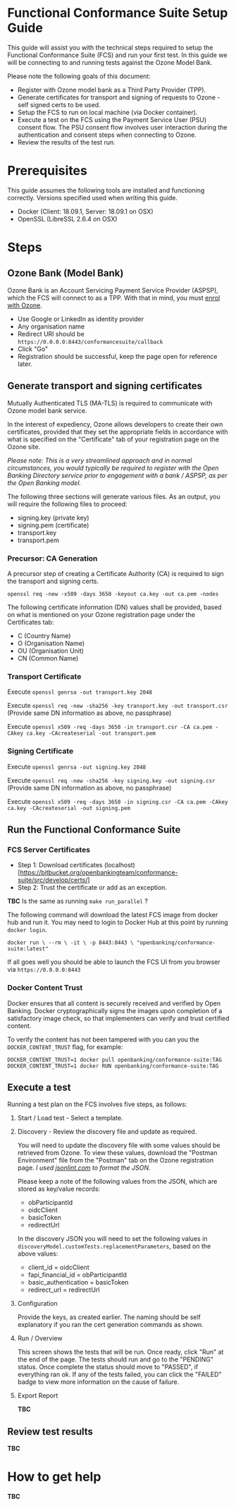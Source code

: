 # Functional Conformance Suite Setup Guide

This guide will assist you with the technical steps required to setup the Functional Conformance Suite (FCS) and run your first test. In this guide we will be connecting to and running tests against the Ozone Model Bank.

Please note the following goals of this document:
* Register with Ozone model bank as a Third Party Provider (TPP).
* Generate certificates for transport and signing of requests to Ozone - self signed certs to be used.
* Setup the FCS to run on local machine (via Docker container).
* Execute a test on the FCS using the Payment Service User (PSU) consent flow. The PSU consent flow involves user
interaction during the authentication and consent steps when connecting to Ozone.
* Review the results of the test run.

# Prerequisites

This guide assumes the following tools are installed and functioning correctly. Versions specified used when writing this guide.
* Docker (Client: 18.09.1, Server: 18.09.1 on OSX)
* OpenSSL (LibreSSL 2.6.4 on OSX)

# Steps

## Ozone Bank (Model Bank)

Ozone Bank is an Account Servicing Payment Service Provider (ASPSP), which the FCS will connect to as a TPP. With that in mind,
you must [enrol with Ozone](https://ob2018.o3bank.co.uk:444/pub/home).

* Use Google or LinkedIn as identity provider
* Any organisation name
* Redirect URI should be `https://0.0.0.0:8443/conformancesuite/callback`
* Click "Go"
* Registration should be successful, keep the page open for reference later.

## Generate transport and signing certificates

Mutually Authenticated TLS (MA-TLS) is required to communicate with Ozone model bank service.

In the interest of expediency, Ozone allows developers to create their own certificates, provided that they set the appropriate fields in accordance with
what is specified on the "Certificate" tab of your registration page on the Ozone site.

_Please note: This is a very
streamlined approach and in normal circumstances, you would typically be required to register with the Open Banking Directory service
prior to engagement with a bank / ASPSP, as per the Open Banking model._

The following three sections will generate various files. As an output, you will require the following files to proceed:
* signing.key (private key)
* signing.pem (certificate)
* transport.key
* transport.pem

### Precursor: CA Generation

A precursor step of creating a Certificate Authority (CA) is required to sign the transport and signing certs.

`openssl req -new -x509 -days 3650 -keyout ca.key -out ca.pem -nodes`

The following certificate information (DN) values shall be provided, based on what is mentioned on your Ozone registration page
under the Certificates tab:
* C (Country Name)
* O (Organisation Name)
* OU (Organisation Unit) 
* CN (Common Name)

### Transport Certificate

Execute `openssl genrsa -out transport.key 2048`

Execute `openssl req -new -sha256 -key transport.key -out transport.csr` (Provide same DN information as above, no passphrase) 

Execute `openssl x509 -req -days 3650 -in transport.csr -CA ca.pem -CAkey ca.key -CAcreateserial -out transport.pem`

### Signing Certificate

Execute `openssl genrsa -out signing.key 2048`

Execute `openssl req -new -sha256 -key signing.key -out signing.csr` (Provide same DN information as above, no passphrase) 

Execute `openssl x509 -req -days 3650 -in signing.csr -CA ca.pem -CAkey ca.key -CAcreateserial -out signing.pem`

## Run the Functional Conformance Suite

### FCS Server Certificates

* Step 1: Download certificates (localhost)[https://bitbucket.org/openbankingteam/conformance-suite/src/develop/certs/]
* Step 2: Trust the certificate or add as an exception.

**TBC** Is the same as running `make run_parallel` ?

The following command will download the latest FCS image from docker hub and run it. You may need to login to Docker Hub
at this point by running `docker login`. 

`docker run \
        --rm \
        -it \
        -p 8443:8443 \
        "openbanking/conformance-suite:latest"`

If all goes well you should be able to launch the FCS UI from you browser via `https://0.0.0.0:8443`

### Docker Content Trust

Docker ensures that all content is securely received and verified by Open Banking. Docker cryptographically signs the images upon completion of a satisfactory image check, so that implementers can verify and trust certified content.

To verify the content has not been tampered with you can you the `DOCKER_CONTENT_TRUST` flag, for example:

    DOCKER_CONTENT_TRUST=1 docker pull openbanking/conformance-suite:TAG
    DOCKER_CONTENT_TRUST=1 docker RUN openbanking/conformance-suite:TAG

## Execute a test

Running a test plan on the FCS involves five steps, as follows:

1. Start / Load test - Select a template.

2. Discovery - Review the discovery file and update as required.

    You will need to update the discovery file with some values should be retrieved from Ozone. To view these values,
    download the "Postman Environment" file from the "Postman" tab on the Ozone registration page. _I used [jsonlint.com](https://www.jsonlint.com)
    to format the JSON._

    Please keep a note of the following values from the JSON, which are stored as key/value records:
    * obParticipantId
    * oidcClient
    * basicToken
    * redirectUrl

    In the discovery JSON you will need to set the following values in `discoveryModel.customTests.replacementParameters`, based on the above values:
    * client_id = oidcClient
    * fapi_financial_id = obParticipantId 
    * basic_authentication = basicToken
    * redirect_url = redirectUrl

3. Configuration

    Provide the keys, as created earlier. The naming should be self explanatory if you ran the cert generation commands as shown.

4. Run / Overview

    This screen shows the tests that will be run. Once ready, click "Run" at the end of the page. The tests should run and go to the "PENDING" status. Once complete the status should move to "PASSED", if everything ran ok. If any of the tests failed, you can click the "FAILED" badge to view more information on the cause of failure. 

5. Export Report

    **TBC**

## Review test results

**TBC**

# How to get help

**TBC**
